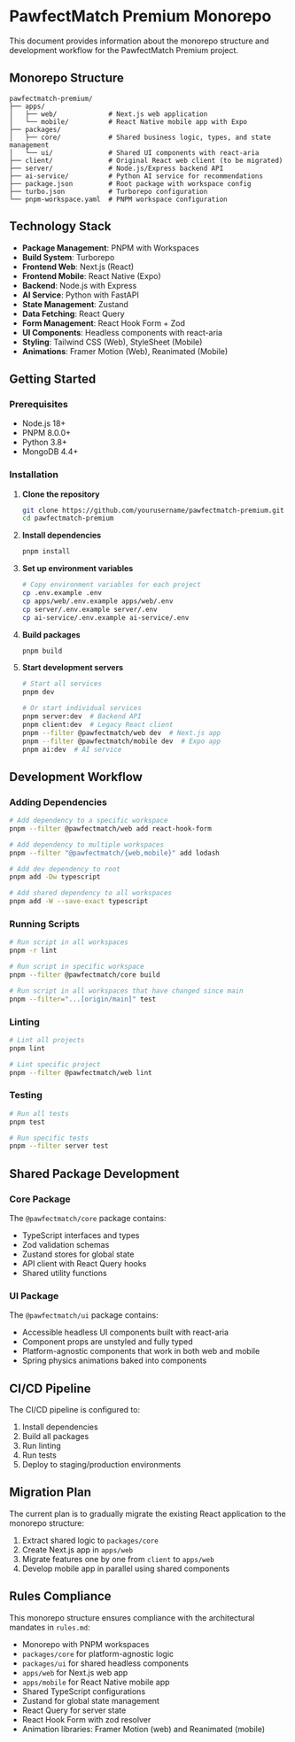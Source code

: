 # PawfectMatch Premium Monorepo

This document provides information about the monorepo structure and development workflow for the PawfectMatch Premium project.

## Monorepo Structure

```
pawfectmatch-premium/
├── apps/
│   ├── web/             # Next.js web application
│   └── mobile/          # React Native mobile app with Expo
├── packages/
│   ├── core/            # Shared business logic, types, and state management
│   └── ui/              # Shared UI components with react-aria
├── client/              # Original React web client (to be migrated)
├── server/              # Node.js/Express backend API
├── ai-service/          # Python AI service for recommendations
├── package.json         # Root package with workspace config
├── turbo.json           # Turborepo configuration
└── pnpm-workspace.yaml  # PNPM workspace configuration
```

## Technology Stack

- **Package Management**: PNPM with Workspaces
- **Build System**: Turborepo
- **Frontend Web**: Next.js (React)
- **Frontend Mobile**: React Native (Expo)
- **Backend**: Node.js with Express
- **AI Service**: Python with FastAPI
- **State Management**: Zustand
- **Data Fetching**: React Query
- **Form Management**: React Hook Form + Zod
- **UI Components**: Headless components with react-aria
- **Styling**: Tailwind CSS (Web), StyleSheet (Mobile)
- **Animations**: Framer Motion (Web), Reanimated (Mobile)

## Getting Started

### Prerequisites

- Node.js 18+ 
- PNPM 8.0.0+
- Python 3.8+
- MongoDB 4.4+

### Installation

1. **Clone the repository**
   ```bash
   git clone https://github.com/yourusername/pawfectmatch-premium.git
   cd pawfectmatch-premium
   ```

2. **Install dependencies**
   ```bash
   pnpm install
   ```

3. **Set up environment variables**
   ```bash
   # Copy environment variables for each project
   cp .env.example .env
   cp apps/web/.env.example apps/web/.env
   cp server/.env.example server/.env
   cp ai-service/.env.example ai-service/.env
   ```

4. **Build packages**
   ```bash
   pnpm build
   ```

5. **Start development servers**
   ```bash
   # Start all services
   pnpm dev
   
   # Or start individual services
   pnpm server:dev  # Backend API
   pnpm client:dev  # Legacy React client
   pnpm --filter @pawfectmatch/web dev  # Next.js app
   pnpm --filter @pawfectmatch/mobile dev  # Expo app
   pnpm ai:dev  # AI service
   ```

## Development Workflow

### Adding Dependencies

```bash
# Add dependency to a specific workspace
pnpm --filter @pawfectmatch/web add react-hook-form

# Add dependency to multiple workspaces
pnpm --filter "@pawfectmatch/{web,mobile}" add lodash

# Add dev dependency to root
pnpm add -Dw typescript

# Add shared dependency to all workspaces
pnpm add -W --save-exact typescript
```

### Running Scripts

```bash
# Run script in all workspaces
pnpm -r lint

# Run script in specific workspace
pnpm --filter @pawfectmatch/core build

# Run script in all workspaces that have changed since main
pnpm --filter="...[origin/main]" test
```

### Linting

```bash
# Lint all projects
pnpm lint

# Lint specific project
pnpm --filter @pawfectmatch/web lint
```

### Testing

```bash
# Run all tests
pnpm test

# Run specific tests
pnpm --filter server test
```

## Shared Package Development

### Core Package

The `@pawfectmatch/core` package contains:

- TypeScript interfaces and types
- Zod validation schemas
- Zustand stores for global state
- API client with React Query hooks
- Shared utility functions

### UI Package

The `@pawfectmatch/ui` package contains:

- Accessible headless UI components built with react-aria
- Component props are unstyled and fully typed
- Platform-agnostic components that work in both web and mobile
- Spring physics animations baked into components

## CI/CD Pipeline

The CI/CD pipeline is configured to:

1. Install dependencies
2. Build all packages
3. Run linting
4. Run tests
5. Deploy to staging/production environments

## Migration Plan

The current plan is to gradually migrate the existing React application to the monorepo structure:

1. Extract shared logic to `packages/core`
2. Create Next.js app in `apps/web`
3. Migrate features one by one from `client` to `apps/web`
4. Develop mobile app in parallel using shared components

## Rules Compliance

This monorepo structure ensures compliance with the architectural mandates in `rules.md`:

- Monorepo with PNPM workspaces
- `packages/core` for platform-agnostic logic
- `packages/ui` for shared headless components
- `apps/web` for Next.js web app
- `apps/mobile` for React Native mobile app
- Shared TypeScript configurations
- Zustand for global state management
- React Query for server state
- React Hook Form with zod resolver
- Animation libraries: Framer Motion (web) and Reanimated (mobile)
